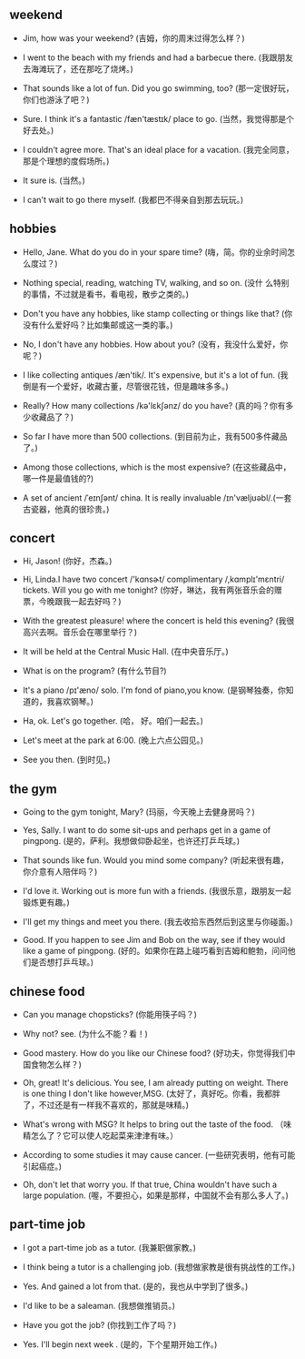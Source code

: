 ## weekend

- Jim, how was your weekend? (吉姆，你的周末过得怎么样？)

* I went to the beach with my friends and had a barbecue there. (我跟朋友去海滩玩了，还在那吃了烧烤。)

- That sounds like a lot of fun. Did you go swimming, too? (那一定很好玩，你们也游泳了吧？)

* Sure. I think it's a fantastic /fæn'tæstɪk/ place to go. (当然，我觉得那是个好去处。)
 
- I couldn't agree more. That's an ideal place for a vacation. (我完全同意，那是个理想的度假场所。)

* It sure is. (当然。)

- I can't wait to go there myself. (我都巴不得亲自到那去玩玩。)

## hobbies

- Hello, Jane. What do you do in your spare time? (嗨，简。你的业余时间怎么度过？)
 
* Nothing special, reading, watching TV, walking, and so on. (没什 么特别的事情，不过就是看书，看电视，散步之类的。)

- Don't you have any hobbies, like stamp collecting or things like that? (你没有什么爱好吗？比如集邮或这一类的事。)

* No, I don't have any hobbies. How about you? (没有，我没什么爱好，你呢？)

- I like collecting antiques /æn'tik/. It's expensive, but it's a lot of fun. (我倒是有一个爱好，收藏古董，尽管很花钱，但是趣味多多。)

* Really? How many collections /kə'lɛkʃənz/ do you have? (真的吗？你有多少收藏品了？)

- So far I have more than 500 collections. (到目前为止，我有500多件藏品了。)

* Among those collections, which is the most expensive? (在这些藏品中，哪一件是最值钱的?)

- A set of ancient /ˈeɪnʃənt/ china. It is really invaluable /ɪn'væljʊəbl/.(一套古瓷器，他真的很珍贵。)

## concert

- Hi, Jason! (你好，杰森。)

* Hi, Linda.I have two concert /'kɑnsɚt/ complimentary /,kɑmplɪ'mɛntri/ tickets. Will you go with me tonight? (你好，琳达，我有两张音乐会的赠票，今晚跟我一起去好吗？)

- With the greatest pleasure! where the concert is held this evening? (我很高兴去啊。音乐会在哪里举行？)

* It will be held at the Central Music Hall. (在中央音乐厅。)

- What is on the program? (有什么节目?)

* It's a piano /pɪ'æno/ solo. I'm fond of piano,you know. (是钢琴独奏，你知道的，我喜欢钢琴。)

- Ha, ok. Let's go together. (哈， 好。咱们一起去。)

* Let's meet at the park at 6:00. (晚上六点公园见。)

- See you then. (到时见。)

## the gym

- Going to the gym tonight, Mary? (玛丽，今天晚上去健身房吗？)
 
* Yes, Sally. I want to do some sit-ups and perhaps get in a game of pingpong. (是的，萨利。我想做仰卧起坐，也许还打乒乓球。)

- That sounds like fun. Would you mind some company? (听起来很有趣，你介意有人陪伴吗？)

* I'd love it. Working out is more fun with a friends. (我很乐意，跟朋友一起锻炼更有趣。)

- I'll get my things and meet you there. (我去收拾东西然后到这里与你碰面。)

* Good. If you happen to see Jim and Bob on the way, see if they would like a game of pingpong. (好的。如果你在路上碰巧看到吉姆和鲍勃，问问他们是否想打乒乓球。)

## chinese food 

- Can you manage chopsticks? (你能用筷子吗？)

* Why not? see. (为什么不能？看！)

- Good mastery. How do you like our Chinese food? (好功夫，你觉得我们中国食物怎么样？)

* Oh, great! It's delicious. You see, I am already putting on weight. There is one thing I don't like however,MSG. (太好了，真好吃。你看，我都胖了，不过还是有一样我不喜欢的，那就是味精。)

- What's wrong with MSG? It helps to bring out the taste of the food. （味精怎么了？它可以使人吃起菜来津津有味。）

* According to some studies it may cause cancer. (一些研究表明，他有可能引起癌症。)

- Oh, don't let that worry you. If that true, China wouldn't have such a large population. (喔，不要担心，如果是那样，中国就不会有那么多人了。)

## part-time job

- I got a part-time job as a tutor. (我兼职做家教。)

* I think being a tutor is a challenging job. (我想做家教是很有挑战性的工作。)

- Yes. And gained a lot from that. (是的，我也从中学到了很多。)

* I'd like to be a saleaman. (我想做推销员。)

- Have you got the job? (你找到工作了吗？)

* Yes. I'll begin next week . (是的，下个星期开始工作。)

